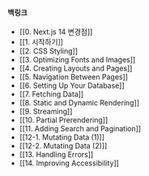 
#### 백링크

- [[0. Next.js 14 변경점]]
- [[1. 시작하기]]
- [[2. CSS Styling]]
- [[3. Optimizing Fonts and Images]]
- [[4. Creating Layouts and Pages]]
- [[5. Navigation Between Pages]]
- [[6. Setting Up Your Database]]
- [[7. Fetching Data]]
- [[8. Static and Dynamic Rendering]]
- [[9. Streaming]]
- [[10. Partial Prerendering]]
- [[11. Adding Search and Pagination]]
- [[12-1. Mutating Data (1)]]
- [[12-2. Mutating Data (2)]]
- [[13. Handling Errors]]
- [[14. Improving Accessibility]]